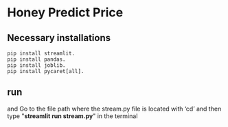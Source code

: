 # Honey Predict Price 

## Necessary installations
```
pip install streamlit.
pip install pandas.
pip install joblib.
pip install pycaret[all].
```
## run
and Go to the file path where the stream.py file is located with ‘cd’ and then type "__streamlit run stream.py__" in the terminal
